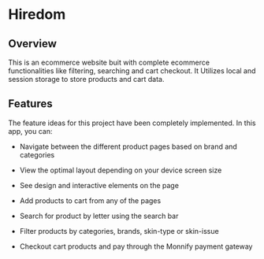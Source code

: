 # **Hiredom**


## **Overview**

This is an ecommerce website buit with complete ecommerce functionalities like filtering, searching and cart checkout.  It Utilizes local and session storage to store products and cart data.

## **Features**

The feature ideas for this project have been completely implemented. In this app, you can:

- Navigate between the different product pages based on brand and categories
 
- View the optimal layout depending on your device screen size
 
- See design and interactive elements on the page
 
- Add products to cart from any of the pages
 
- Search for product by letter using the search bar
 
- Filter products by categories, brands, skin-type or skin-issue
 
- Checkout cart products and pay through the Monnify payment gateway

